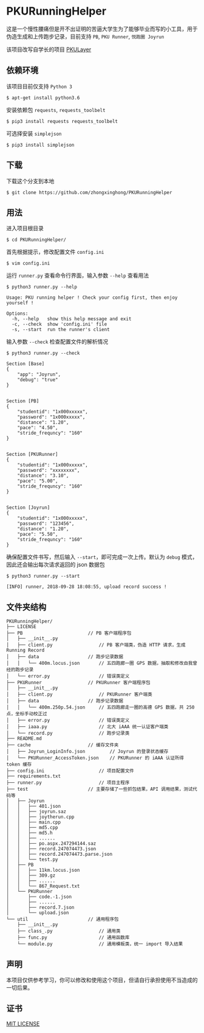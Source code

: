 # PKURunningHelper

这是一个慢性腰痛但是开不出证明的苦逼大学生为了能够毕业而写的小工具，用于伪造生成和上传跑步记录，目前支持 `PB`, `PKU Runner`, `悦跑圈 Joyrun`

该项目改写自学长的项目 [PKULayer](https://github.com/tegusi/PKULayer)


## 依赖环境

该项目目前仅支持 `Python 3`
```
$ apt-get install python3.6
```

安装依赖包 `requests`, `requests_toolbelt`
```
$ pip3 install requests requests_toolbelt
```

可选择安装 `simplejson`
```
$ pip3 install simplejson
```


## 下载

下载这个分支到本地
```
$ git clone https://github.com/zhongxinghong/PKURunningHelper
```


## 用法

进入项目根目录
```console
$ cd PKURunningHelper/
```

首先根据提示，修改配置文件 `config.ini`
```console
$ vim config.ini
```

运行 `runner.py` 查看命令行界面，输入参数 `--help` 查看用法
```console
$ python3 runner.py --help

Usage: PKU running helper ! Check your config first, then enjoy yourself !

Options:
  -h, --help   show this help message and exit
  -c, --check  show 'config.ini' file
  -s, --start  run the runner's client
```

输入参数 `--check` 检查配置文件的解析情况
```console
$ python3 runner.py --check

Section [Base]
{
    "app": "Joyrun",
    "debug": "true"
}


Section [PB]
{
    "studentid": "1x000xxxxx",
    "password": "1x000xxxxx",
    "distance": "1.20",
    "pace": "4.50",
    "stride_frequncy": "160"
}


Section [PKURunner]
{
    "studentid": "1x000xxxxx",
    "password": "xxxxxxxx",
    "distance": "3.10",
    "pace": "5.00",
    "stride_frequncy": "160"
}


Section [Joyrun]
{
    "studentid": "1x000xxxxx",
    "password": "123456",
    "distance": "1.20",
    "pace": "5.50",
    "stride_frequncy": "160"
}
```

确保配置文件书写，然后输入 `--start`，即可完成一次上传。默认为 `debug` 模式，因此还会输出每次请求返回的 json 数据包
```console
$ python3 runner.py --start

[INFO] runner, 2018-09-28 18:08:55, upload record success !
```


## 文件夹结构

```
PKURunningHelper/
├── LICENSE
├── PB                        // PB 客户端程序包
│   ├── __init__.py
│   ├── client.py                 // PB 客户端类，伪造 HTTP 请求，生成 Running Record
│   ├── data                  // 跑步记录数据
│   │   └── 400m.locus.json       // 五四跑廊一圈 GPS 数据，抽取和修改自我曾经的跑步记录
│   └── error.py                  // 错误类定义
├── PKURunner                 // PKURunner 客户端程序包
│   ├── __init__.py
│   ├── client.py                 // PKURunner 客户端类
│   ├── data                  // 跑步记录数据
│   │   └── 400m.250p.54.json     // 五四跑廊走一圈的高德 GPS 数据，共 250 点，坐标手动校正过
│   ├── error.py                  // 错误类定义
│   ├── iaaa.py                   // 北大 iAAA 统一认证客户端类
│   └── record.py                 // 跑步记录类
├── README.md
├── cache                     // 缓存文件夹
│   ├── Joyrun_LoginInfo.json         // Joyrun 的登录状态缓存
│   └── PKURunner_AccessToken.json    // PKURunner 的 iAAA 认证所得 token 缓存
├── config.ini                    // 项目配置文件
├── requirements.txt
├── runner.py                     // 项目主程序
├── test                      // 主要存储了一些抓包结果，API 调用结果，测试代码等
│   ├── Joyrun
│   │   ├── 401.json
│   │   ├── joyrun.saz
│   │   ├── joytherun.cpp
│   │   ├── main.cpp
│   │   ├── md5.cpp
│   │   ├── md5.h
│   │   ├── ......
│   │   ├── po.aspx.247294144.saz
│   │   ├── record.247074473.json
│   │   ├── record.247074473.parse.json
│   │   └── test.py
│   ├── PB
│   │   ├── 11km.locus.json
│   │   ├── 309.gz
│   │   ├── ......
│   │   └── 867_Request.txt
│   └── PKURunner
│       ├── code.-1.json
│       ├── ......
│       ├── record.7.json
│       └── upload.json
└── util                      // 通用程序包
    ├── __init__.py
    ├── class_.py                 // 通用类
    ├── func.py                   // 通用函数库
    └── module.py                 // 通用模板类，统一 import 导入结果
```


## 声明

本项目仅供参考学习，你可以修改和使用这个项目，但请自行承担使用不当造成的一切后果。


## 证书

[MIT LICENSE](https://github.com/zhongxinghong/PKURunningHelper/blob/master/LICENSE)